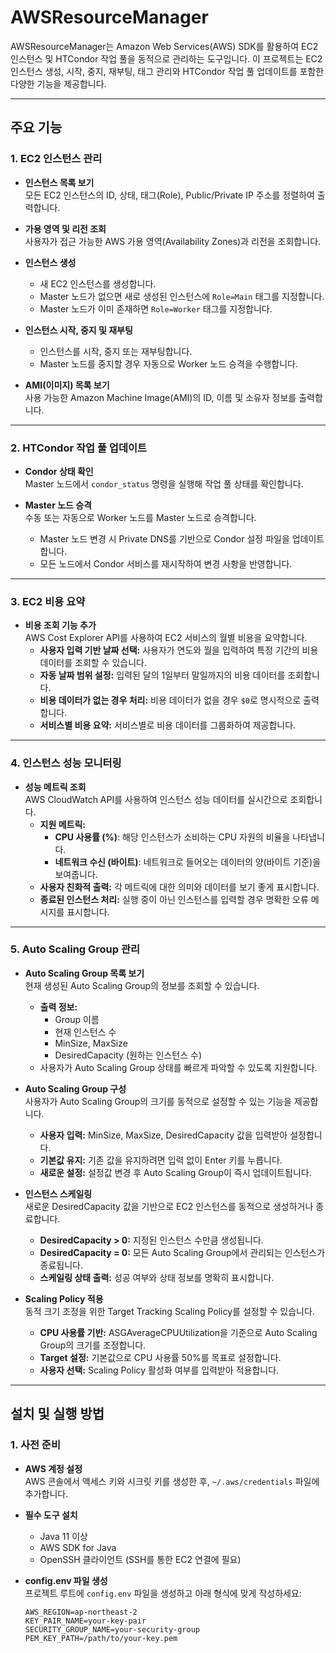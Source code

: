 # AWSResourceManager

AWSResourceManager는 Amazon Web Services(AWS) SDK를 활용하여 EC2 인스턴스 및 HTCondor 작업 풀을 동적으로 관리하는 도구입니다. 이 프로젝트는 EC2 인스턴스 생성, 시작, 중지, 재부팅, 태그 관리와 HTCondor 작업 풀 업데이트를 포함한 다양한 기능을 제공합니다.

---

## 주요 기능

### 1. EC2 인스턴스 관리
- **인스턴스 목록 보기**  
  모든 EC2 인스턴스의 ID, 상태, 태그(Role), Public/Private IP 주소를 정렬하여 출력합니다.

- **가용 영역 및 리전 조회**  
  사용자가 접근 가능한 AWS 가용 영역(Availability Zones)과 리전을 조회합니다.

- **인스턴스 생성**
  - 새 EC2 인스턴스를 생성합니다.
  - Master 노드가 없으면 새로 생성된 인스턴스에 `Role=Main` 태그를 지정합니다.
  - Master 노드가 이미 존재하면 `Role=Worker` 태그를 지정합니다.

- **인스턴스 시작, 중지 및 재부팅**
  - 인스턴스를 시작, 중지 또는 재부팅합니다.
  - Master 노드를 중지할 경우 자동으로 Worker 노드 승격을 수행합니다.

- **AMI(이미지) 목록 보기**  
  사용 가능한 Amazon Machine Image(AMI)의 ID, 이름 및 소유자 정보를 출력합니다.

---

### 2. HTCondor 작업 풀 업데이트
- **Condor 상태 확인**  
  Master 노드에서 `condor_status` 명령을 실행해 작업 풀 상태를 확인합니다.

- **Master 노드 승격**  
  수동 또는 자동으로 Worker 노드를 Master 노드로 승격합니다.
  - Master 노드 변경 시 Private DNS를 기반으로 Condor 설정 파일을 업데이트합니다.
  - 모든 노드에서 Condor 서비스를 재시작하여 변경 사항을 반영합니다.

---

### 3. EC2 비용 요약
- **비용 조회 기능 추가**  
  AWS Cost Explorer API를 사용하여 EC2 서비스의 월별 비용을 요약합니다.
  - **사용자 입력 기반 날짜 선택:** 사용자가 연도와 월을 입력하여 특정 기간의 비용 데이터를 조회할 수 있습니다.
  - **자동 날짜 범위 설정:** 입력된 달의 1일부터 말일까지의 비용 데이터를 조회합니다.
  - **비용 데이터가 없는 경우 처리:** 비용 데이터가 없을 경우 `$0`로 명시적으로 출력합니다.
  - **서비스별 비용 요약:** 서비스별로 비용 데이터를 그룹화하여 제공합니다.

---

### 4. 인스턴스 성능 모니터링
- **성능 메트릭 조회**  
  AWS CloudWatch API를 사용하여 인스턴스 성능 데이터를 실시간으로 조회합니다.
  - **지원 메트릭:**
    - **CPU 사용률 (%)**: 해당 인스턴스가 소비하는 CPU 자원의 비율을 나타냅니다.
    - **네트워크 수신 (바이트)**: 네트워크로 들어오는 데이터의 양(바이트 기준)을 보여줍니다.
  - **사용자 친화적 출력:** 각 메트릭에 대한 의미와 데이터를 보기 좋게 표시합니다.
  - **종료된 인스턴스 처리:** 실행 중이 아닌 인스턴스를 입력할 경우 명확한 오류 메시지를 표시합니다.

---

### 5. Auto Scaling Group 관리
- **Auto Scaling Group 목록 보기**  
  현재 생성된 Auto Scaling Group의 정보를 조회할 수 있습니다.
  - **출력 정보:**
    - Group 이름
    - 현재 인스턴스 수
    - MinSize, MaxSize
    - DesiredCapacity (원하는 인스턴스 수)
  - 사용자가 Auto Scaling Group 상태를 빠르게 파악할 수 있도록 지원합니다.

- **Auto Scaling Group 구성**  
  사용자가 Auto Scaling Group의 크기를 동적으로 설정할 수 있는 기능을 제공합니다.
  - **사용자 입력:** MinSize, MaxSize, DesiredCapacity 값을 입력받아 설정합니다.
  - **기본값 유지:** 기존 값을 유지하려면 입력 없이 Enter 키를 누릅니다.
  - **새로운 설정:** 설정값 변경 후 Auto Scaling Group이 즉시 업데이트됩니다.

- **인스턴스 스케일링**  
  새로운 DesiredCapacity 값을 기반으로 EC2 인스턴스를 동적으로 생성하거나 종료합니다.
  - **DesiredCapacity > 0:** 지정된 인스턴스 수만큼 생성됩니다.
  - **DesiredCapacity = 0:** 모든 Auto Scaling Group에서 관리되는 인스턴스가 종료됩니다.
  - **스케일링 상태 출력:** 성공 여부와 상태 정보를 명확히 표시합니다.

- **Scaling Policy 적용**  
  동적 크기 조정을 위한 Target Tracking Scaling Policy를 설정할 수 있습니다.
  - **CPU 사용률 기반:** ASGAverageCPUUtilization을 기준으로 Auto Scaling Group의 크기를 조정합니다.
  - **Target 설정:** 기본값으로 CPU 사용률 50%를 목표로 설정합니다.
  - **사용자 선택:** Scaling Policy 활성화 여부를 입력받아 적용합니다.

---

## 설치 및 실행 방법

### 1. 사전 준비
- **AWS 계정 설정**  
  AWS 콘솔에서 액세스 키와 시크릿 키를 생성한 후, `~/.aws/credentials` 파일에 추가합니다.

- **필수 도구 설치**
  - Java 11 이상
  - AWS SDK for Java
  - OpenSSH 클라이언트 (SSH를 통한 EC2 연결에 필요)

- **config.env 파일 생성**  
  프로젝트 루트에 `config.env` 파일을 생성하고 아래 형식에 맞게 작성하세요:
  ```env
  AWS_REGION=ap-northeast-2
  KEY_PAIR_NAME=your-key-pair
  SECURITY_GROUP_NAME=your-security-group
  PEM_KEY_PATH=/path/to/your-key.pem
  ```